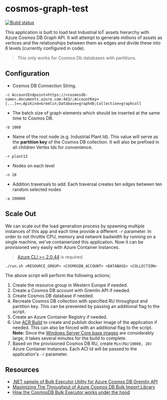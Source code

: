 # cosmos-graph-test

[![Build status](https://vjrantal.visualstudio.com/cosmos-graph-test/_apis/build/status/cosmos-graph-test-.NET%20Desktop-CI)](https://vjrantal.visualstudio.com/cosmos-graph-test/_build/latest?definitionId=2)

This application is built to load test Industrial IoT assets hierarchy with Azure Cosmos DB Graph API. It will attempt to generate millions of assets as vertices and the relationships between them as edges and divide these into 6 levels (currently configured in code).

> This only works for Cosmos Db databases with partitions.

## Configuration

- Cosmos DB Connection String.
```
-c AccountEndpoint=https://<cosmosdb-name>.documents.azure.com:443/;AccountKey=[...]==;ApiKind=Gremlin;Database=graphdb;Collection=graphcoll
```
- The batch size of graph elements which should be inserted at the same time to Cosmos DB.
```
-b 1000
```
- Name of the root node (e.g. Industrial Plant Id). This value will serve as the **partition key** of the Cosmos DB collection. It will also be prefixed in all children Vertex Ids for convenience.
```
-r plant13
```
- Nodes on each level
```
-n 18
```
- Addition traversals to add. Each traversal creates ten edges between ten random selected nodes
```
-a 200000
```


## Scale Out
We can scale out the load generation process by spawning multiple instances of this app and each time provide a different `-r` parameter. In order to not throttle CPU, memory and network badwidth by running on a single machine, we've containerized this application. Now it can be provisioned very easily with Azure Container Instances.
>[Azure CLI >= 2.0.44](https://docs.microsoft.com/en-us/cli/azure/install-azure-cli?view=azure-cli-latest) is required.

```
./run.sh <RESOURCE_GROUP> <COSMOSDB_ACCOUNT> <DATABASE> <COLLECTION>
```

The above script will perform the following actions;

1. Create the resource group in Western Europe if needed.
2. Create a Cosmos DB account with Gremlin API if needed.
3. Create Cosmos DB database if needed.
4. Recreate Cosmos DB collection with specified RU throughput and partition key. This can be prevented by passing an additional flag to the script.
5. Create an Azure Container Registry if needed.
6. Use [ACR Build](https://docs.microsoft.com/en-us/azure/container-registry/container-registry-tutorial-quick-build) to create and publish docker image of the application if needed. This can also be forced with an additional flag to the script. **Note:** Since the [Windows Server Core base images](https://hub.docker.com/r/microsoft/dotnet-framework/tags/) are considerably large, it takes several minutes for the build to complete.
7. Based on the provisioned Cosmos DB RU, create `Min(RU/10000, 20)` Azure Container Instances. Each ACI Id will be passed to the application's `-r` parameter.

## Resources
- [.NET sample of Bulk Executor Utility for Azure Cosmos DB Gremlin API](https://github.com/Azure-Samples/azure-cosmosdb-graph-bulkexecutor-dotnet-getting-started)
- [Maximizing The Throughput of Azure Cosmos DB Bulk Import Library](https://medium.com/@jayanta.mondal/azure-cosmos-db-bulk-import-tool-realizing-the-full-potential-722bb4f98476)
- [How the CosmosDB Bulk Executor works under the hood](http://chapsas.com/how-the-cosmosdb-bulk-executor-works-under-the-hood/)
